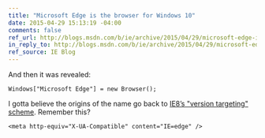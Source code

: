 ```yaml
---
title: "Microsoft Edge is the browser for Windows 10"
date: 2015-04-29 15:13:19 -04:00
comments: false
ref_url: http://blogs.msdn.com/b/ie/archive/2015/04/29/microsoft-edge-is-the-browser-for-windows-10.aspx
in_reply_to: http://blogs.msdn.com/b/ie/archive/2015/04/29/microsoft-edge-is-the-browser-for-windows-10.aspx
ref_source: IE Blog
---
```


And then it was revealed:

	Windows["Microsoft Edge"] = new Browser();

I gotta believe the origins of the name go back to [IE8’s "version targeting" scheme](http://alistapart.com/article/beyondDOCTYPE#section7). Remember this?

	<meta http-equiv="X-UA-Compatible" content="IE=edge" />